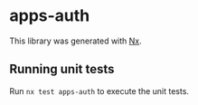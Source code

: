 # apps-auth

This library was generated with [Nx](https://nx.dev).

## Running unit tests

Run `nx test apps-auth` to execute the unit tests.
